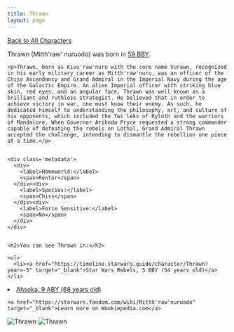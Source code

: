 ```yaml
---
title: Thrawn
layout: page
---
```

<a href="/character" class="smaller">Back to All Characters</a>

<div class="container">
  <div class="col-10">
    <p>
    Thrawn (Mitth'raw' nuruodo)             was born in <a href="https://timeline.starwars.guide/character/Thrawn?year=-59" target="_blank">59 BBY</a>.
    </p>

    <p>Thrawn, born as Kivu'raw'nuru with the core name Vurawn, recognized in his early military career as Mitth'raw'nuru, was an officer of the Chiss Ascendancy and Grand Admiral in the Imperial Navy during the age of the Galactic Empire. An alien Imperial officer with striking blue skin, red eyes, and an angular face, Thrawn was well known as a brilliant and ruthless strategist. He believed that in order to achieve victory in war, one must know their enemy. As such, he dedicated himself to understanding the philosophy, art, and culture of his opponents, which included the Twi'leks of Ryloth and the warriors of Mandalore. When Governor Arihnda Pryce requested a strong commander capable of defeating the rebels on Lothal, Grand Admiral Thrawn accepted the challenge, intending to dismantle the rebellion one piece at a time.</p>


    <div class='metadata'>
      <div>
        <label>Homeworld:</label>
        <span>Rentor</span>
      </div><div>
        <label>Species:</label>
        <span>Chiss</span>
      </div><div>
        <label>Force Sensitive:</label>
        <span>No</span>
      </div>
    </div>


    <h2>You can see Thrawn in:</h2>

    <ul>
      <li><a href="https://timeline.starwars.guide/character/Thrawn?year=-5" target="_blank">Star Wars Rebels, 5 BBY (54 years old)</a></li>
  <li><a href="https://timeline.starwars.guide/character/Thrawn?year=9" target="_blank">Ahsoka, 9 ABY (68 years old)</a></li>
    </ul>

    <a href="https://starwars.fandom.com/wiki/Mitth'raw'nuruodo" target="_blank">Learn more on Wookiepedia.com</a>
  </div>
  <div class="character_image col-2">
    <img src="https://timeline.starwars.guide//images/thrawn-old.png" alt="Thrawn" />
    <img src="https://timeline.starwars.guide//images/thrawn.png" alt="Thrawn" />
  </div>
</div>
